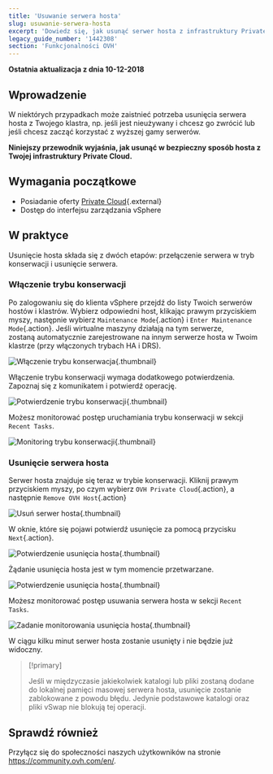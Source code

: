 ```yaml
---
title: 'Usuwanie serwera hosta'
slug: usuwanie-serwera-hosta
excerpt: 'Dowiedz się, jak usunąć serwer hosta z infrastruktury Private Cloud'
legacy_guide_number: '1442308'
section: 'Funkcjonalności OVH'
---
```


**Ostatnia aktualizacja z dnia 10-12-2018**

## Wprowadzenie

W niektórych przypadkach może zaistnieć potrzeba usunięcia serwera hosta z Twojego klastra, np. jeśli jest nieużywany i chcesz go zwrócić lub jeśli chcesz zacząć korzystać z wyższej gamy serwerów. 

**Niniejszy przewodnik wyjaśnia, jak usunąć w bezpieczny sposób hosta z Twojej infrastruktury Private Cloud.**

## Wymagania początkowe

* Posiadanie oferty [Private Cloud](https://www.ovh.pl/private-cloud/){.external}
* Dostęp do interfejsu zarządzania vSphere


## W praktyce

Usunięcie hosta składa się z dwóch etapów: przełączenie serwera w tryb konserwacji i usunięcie serwera.

### Włączenie trybu konserwacji

Po zalogowaniu się do klienta vSphere przejdź do listy Twoich serwerów hostów i klastrów. Wybierz odpowiedni host, klikając prawym przyciskiem myszy, następnie wybierz `Maintenance Mode`{.action} i `Enter Maintenance Mode`{.action}. Jeśli wirtualne maszyny działają na tym serwerze, zostaną automatycznie zarejestrowane na innym serwerze hosta w Twoim klastrze (przy włączonych trybach HA i DRS).

![Włączenie trybu konserwacja](images/hostmaintenancemode.png){.thumbnail}

Włączenie trybu konserwacji wymaga dodatkowego potwierdzenia. Zapoznaj się z komunikatem i potwierdź operację.

![Potwierdzenie trybu konserwacji](images/confirmmaintenanceMode.png){.thumbnail}


Możesz monitorować postęp uruchamiania trybu konserwacji w sekcji `Recent Tasks`.

![Monitoring trybu konserwacji](images/taskmaintenancemode.png){.thumbnail}


### Usunięcie serwera hosta

Serwer hosta znajduje się teraz w trybie konserwacji. Kliknij prawym przyciskiem myszy, po czym wybierz `OVH Private Cloud`{.action}, a następnie `Remove OVH Host`{.action}

![Usuń serwer hosta](images/removeovhhost_01.png){.thumbnail}

W oknie, które się pojawi potwierdź usunięcie za pomocą przycisku `Next`{.action}.

![Potwierdzenie usunięcia hosta](images/removeovhhost_02.png){.thumbnail}

Żądanie usunięcia hosta jest w tym momencie przetwarzane.

![Potwierdzenie usunięcia hosta](images/removeovhhost_03.png){.thumbnail}

Możesz monitorować postęp usuwania serwera hosta w sekcji `Recent Tasks`.

![Zadanie monitorowania usunięcia hosta](images/taskremovehost.png){.thumbnail}

W ciągu kilku minut serwer hosta zostanie usunięty i nie będzie już widoczny. 

> [!primary]
>
> Jeśli w międzyczasie jakiekolwiek katalogi lub pliki zostaną dodane do lokalnej pamięci masowej serwera hosta, usunięcie zostanie zablokowane z powodu błędu. Jedynie podstawowe katalogi oraz pliki vSwap nie blokują tej operacji.
> 


## Sprawdź również

Przyłącz się do społeczności naszych użytkowników na stronie <https://community.ovh.com/en/>.

